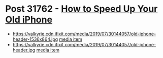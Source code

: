 # Post 31762 - [How to Speed Up Your Old iPhone](https://www.ifixit.com/News/31762/how-to-speed-up-your-old-iphone)

- https://valkyrie.cdn.ifixit.com/media/2019/07/30144057/old-iphone-header-1536x864.jpg [media item](media-31764.md)
- https://valkyrie.cdn.ifixit.com/media/2019/07/30144057/old-iphone-header.jpg [media item](media-31764.md)